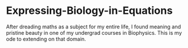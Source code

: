 # Expressing-Biology-in-Equations
After dreading maths as a subject for my entire life, I found meaning and pristine beauty in one of my undergrad courses in Biophysics. This is my ode to extending on that domain.
